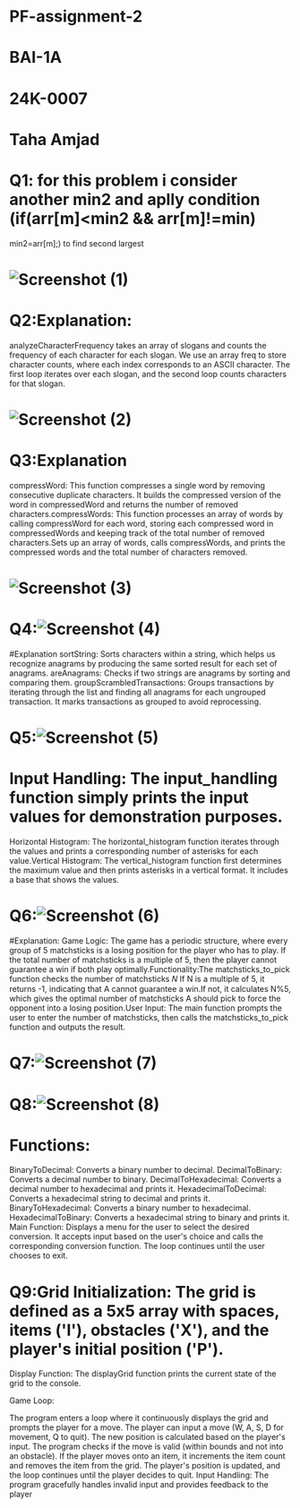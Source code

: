 # PF-assignment-2
# BAI-1A
# 24K-0007
# Taha Amjad
# Q1: for this problem i consider another min2 and aplly condition (if(arr[m]<min2 && arr[m]!=min)
min2=arr[m];) to find second largest 
# ![Screenshot (1)](https://github.com/user-attachments/assets/ed678c04-2fb6-4d6b-8278-ba59bf0f3523)

# Q2:Explanation:
analyzeCharacterFrequency takes an array of slogans and counts the frequency of each character for each slogan.
We use an array freq to store character counts, where each index corresponds to an ASCII character.
The first loop iterates over each slogan, and the second loop counts characters for that slogan.
# ![Screenshot (2)](https://github.com/user-attachments/assets/f4a50602-dd5b-4af8-8421-0e1d95522b8a)
# Q3:Explanation
compressWord: This function compresses a single word by removing consecutive duplicate characters. It builds the compressed version of the word in compressedWord and returns the number of removed characters.compressWords: This function processes an array of words by calling compressWord for each word, storing each compressed word in compressedWords and keeping track of the total number of removed characters.Sets up an array of words, calls compressWords, and prints the compressed words and the total number of characters removed.
# ![Screenshot (3)](https://github.com/user-attachments/assets/10bdac8b-3ea3-4170-96f7-fc92e0757690)
# Q4:![Screenshot (4)](https://github.com/user-attachments/assets/cbc725df-164e-4823-9ddd-20d28b590167)
#Explanation
sortString: Sorts characters within a string, which helps us recognize anagrams by producing the same sorted result for each set of anagrams.
areAnagrams: Checks if two strings are anagrams by sorting and comparing them.
groupScrambledTransactions: Groups transactions by iterating through the list and finding all anagrams for each ungrouped transaction. It marks transactions as grouped to avoid reprocessing.
# Q5:![Screenshot (5)](https://github.com/user-attachments/assets/c79a5efc-6ea7-4706-8296-542713fb3919)
# Input Handling: The input_handling function simply prints the input values for demonstration purposes.
Horizontal Histogram: The horizontal_histogram function iterates through the values and prints a corresponding number of asterisks for each value.Vertical Histogram: The vertical_histogram function first determines the maximum value and then prints asterisks in a vertical format. It includes a base that shows the values.
# Q6:![Screenshot (6)](https://github.com/user-attachments/assets/2266b292-cf78-4a2b-ae87-d752720d9cdc)
#Explanation:
Game Logic: The game has a periodic structure, where every group of 5 matchsticks is a losing position for the player who has to play. If the total number of matchsticks is a multiple of 5, then the player cannot guarantee a win if both play optimally.Functionality:The matchsticks_to_pick function checks the number of matchsticks 𝑁 If N is a multiple of 5, it returns -1, indicating that A cannot guarantee a win.If not, it calculates N%5, which gives the optimal number of matchsticks A should pick to force the opponent into a losing position.User Input: The main function prompts the user to enter the number of matchsticks, then calls the matchsticks_to_pick function and outputs the result.
# Q7:![Screenshot (7)](https://github.com/user-attachments/assets/796f64cd-4eb2-4b4e-a897-2ac309ce5972)
# Q8:![Screenshot (8)](https://github.com/user-attachments/assets/8f675c79-1aa5-4a77-9eae-97f7ef19d7cd)
# Functions:

BinaryToDecimal: Converts a binary number to decimal.
DecimalToBinary: Converts a decimal number to binary.
DecimalToHexadecimal: Converts a decimal number to hexadecimal and prints it.
HexadecimalToDecimal: Converts a hexadecimal string to decimal and prints it.
BinaryToHexadecimal: Converts a binary number to hexadecimal.
HexadecimalToBinary: Converts a hexadecimal string to binary and prints it.
Main Function: Displays a menu for the user to select the desired conversion. It accepts input based on the user's choice and calls the corresponding conversion function. The loop continues until the user chooses to exit.
# Q9:Grid Initialization: The grid is defined as a 5x5 array with spaces, items ('I'), obstacles ('X'), and the player's initial position ('P').

Display Function: The displayGrid function prints the current state of the grid to the console.

Game Loop:

The program enters a loop where it continuously displays the grid and prompts the player for a move.
The player can input a move (W, A, S, D for movement, Q to quit).
The new position is calculated based on the player's input.
The program checks if the move is valid (within bounds and not into an obstacle).
If the player moves onto an item, it increments the item count and removes the item from the grid.
The player's position is updated, and the loop continues until the player decides to quit.
Input Handling: The program gracefully handles invalid input and provides feedback to the player
# 
